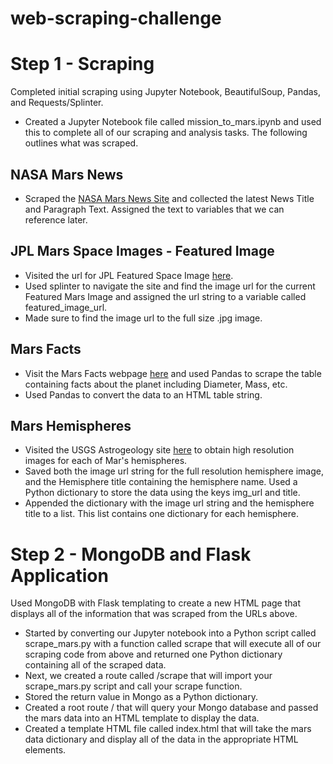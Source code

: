 # web-scraping-challenge

# Step 1 - Scraping
Completed initial scraping using Jupyter Notebook, BeautifulSoup, Pandas, and Requests/Splinter.
- Created a Jupyter Notebook file called mission_to_mars.ipynb and used this to complete all of our scraping and analysis tasks. The following outlines what was scraped.

## NASA Mars News
- Scraped the [NASA Mars News Site](https://mars.nasa.gov/news/?page=0&per_page=40&order=publish_date+desc%2Ccreated_at+desc&search=&category=19%2C165%2C184%2C204&blank_scope=Latest) and collected the latest News Title and Paragraph Text. Assigned the text to variables that we can reference later.

## JPL Mars Space Images - Featured Image
- Visited the url for JPL Featured Space Image [here](https://data-class-jpl-space.s3.amazonaws.com/JPL_Space/index.html).
- Used splinter to navigate the site and find the image url for the current Featured Mars Image and assigned the url string to a variable called featured_image_url.
- Made sure to find the image url to the full size .jpg image.

## Mars Facts
- Visit the Mars Facts webpage [here](https://space-facts.com/mars/) and used Pandas to scrape the table containing facts about the planet including Diameter, Mass, etc.
- Used Pandas to convert the data to an HTML table string.

## Mars Hemispheres
- Visited the USGS Astrogeology site [here](https://astrogeology.usgs.gov/search/results?q=hemisphere+enhanced&k1=target&v1=Mars) to obtain high resolution images for each of Mar's hemispheres.
- Saved both the image url string for the full resolution hemisphere image, and the Hemisphere title containing the hemisphere name. Used a Python dictionary to store the data using the keys img_url and title.
- Appended the dictionary with the image url string and the hemisphere title to a list. This list contains one dictionary for each hemisphere.


# Step 2 - MongoDB and Flask Application
Used MongoDB with Flask templating to create a new HTML page that displays all of the information that was scraped from the URLs above.
- Started by converting our Jupyter notebook into a Python script called scrape_mars.py with a function called scrape that will execute all of our scraping code from above and returned one Python dictionary containing all of the scraped data.
- Next, we created a route called /scrape that will import your scrape_mars.py script and call your scrape function.
- Stored the return value in Mongo as a Python dictionary.
- Created a root route / that will query your Mongo database and passed the mars data into an HTML template to display the data.
- Created a template HTML file called index.html that will take the mars data dictionary and display all of the data in the appropriate HTML elements. 
